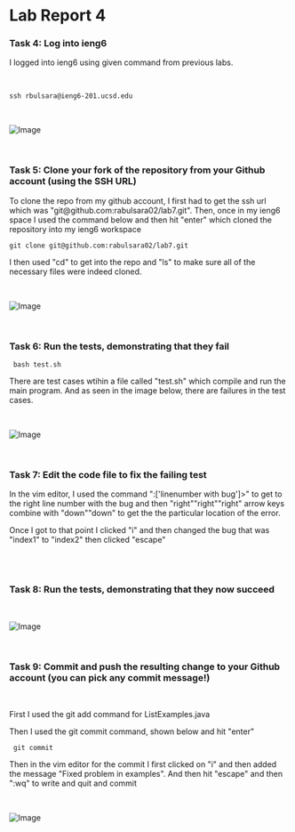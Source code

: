 # Lab Report 4

### Task 4: Log into ieng6
<p> I logged into ieng6 using given command from previous labs. </p>

<br>

``` ssh rbulsara@ieng6-201.ucsd.edu ```

<br>


![Image](https://cdn.discordapp.com/attachments/1002359753957199903/1210393111159635998/Screenshot_2024-02-22_at_4.46.13_PM.png?ex=65fcda6d&is=65ea656d&hm=44a5a6814def88f2c44e7ee2063561c74406350708219fbb0e406aea7dd39f48&)


<br>


### Task 5: Clone your fork of the repository from your Github account (using the SSH URL)

<p>To clone the repo from my github account, I first had to get the ssh url which was "git@github.com:rabulsara02/lab7.git". Then, once in my ieng6 space I used the command below and then hit "enter" which cloned the repository into my ieng6 workspace</p>

``` git clone git@github.com:rabulsara02/lab7.git ```

<p> I then used "cd" to get into the repo and "ls" to make sure all of the necessary files were indeed cloned.</p>

<br>


![Image](https://media.discordapp.net/attachments/1002359753957199903/1210393164137898014/Screenshot_2024-02-22_at_4.47.35_PM.png?ex=65fcda7a&is=65ea657a&hm=85fa4df05d99ddb39499a7978d0e6a298cb7cc1a018494ec95976262261fb7bf&=&format=webp&quality=lossless&width=1920&height=388)


<br>

### Task 6: Run the tests, demonstrating that they fail

``` bash test.sh```

<p>There are test cases wtihin a file called "test.sh" which compile and run the main program. And as seen in the image below, there are failures in the test cases.</p>


<br>

![Image](https://media.discordapp.net/attachments/1002359753957199903/1210393183557525525/Screenshot_2024-02-22_at_4.48.02_PM.png?ex=65fcda7e&is=65ea657e&hm=4a6ce617c06e5d04002bd50b4adb9f3351a7b955605272e6311f2231beb1d807&=&format=webp&quality=lossless&width=1920&height=716)


<br>

### Task 7: Edit the code file to fix the failing test

<p> In the vim editor, I used the command ":['linenumber with bug']>" to get to the right line number with the bug and then "right""right""right" arrow keys combine with "down""down" to get the the particular location of the error. </p> 

<p> Once I got to that point I clicked "i" and then changed the bug that was "index1" to "index2" then clicked "escape" </p>

<br>



<br>

### Task 8: Run the tests, demonstrating that they now succeed

<br>

![Image](https://media.discordapp.net/attachments/1002359753957199903/1210393232354181220/Screenshot_2024-02-22_at_4.48.54_PM.png?ex=65fcda8a&is=65ea658a&hm=10318c196c173e92c1f80aad596b2a63051f58aee290e6a171f473efda730e3f&=&format=webp&quality=lossless&width=1656&height=596)

<br>

### Task 9: Commit and push the resulting change to your Github account (you can pick any commit message!) 

<br>

First I used the git add command for ListExamples.java

<p> Then I used the git commit command, shown below and hit "enter"</p>

``` git commit```



<p> Then in the vim editor for the commit I first clicked on "i" and then added the message "Fixed problem in examples". And then hit "escape" and then ":wq" to write and quit and commit</p>

<br>


![Image](https://cdn.discordapp.com/attachments/1002359753957199903/1210393260682649682/Screenshot_2024-02-22_at_4.49.33_PM.png?ex=65ea6591&is=65d7f091&hm=127ad7a963ed553c7eb7b3c46f9596ed80d65e46f7026cfdaffd228f2c73a0cf&)


